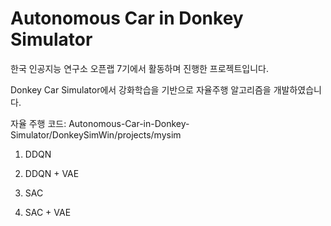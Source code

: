 # Autonomous Car in Donkey Simulator

한국 인공지능 연구소 오픈랩 7기에서 활동하며 진행한 프로젝트입니다.

Donkey Car Simulator에서 강화학습을 기반으로 자율주행 알고리즘을 개발하였습니다.

자율 주행 코드: Autonomous-Car-in-Donkey-Simulator/DonkeySimWin/projects/mysim


1. DDQN

2. DDQN + VAE

3. SAC

4. SAC + VAE
